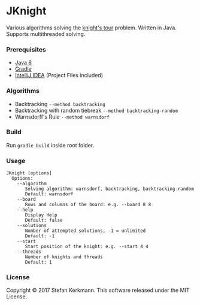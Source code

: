 # JKnight
Various algorithms solving the [knight's tour](https://en.wikipedia.org/wiki/Knight%27s_tour) problem. Written in Java. Supports multithreaded solving.

### Prerequisites

+ [Java 8](http://www.oracle.com/technetwork/java/javase/downloads/index.html)
+ [Gradle](https://gradle.org/)
+ [IntelliJ IDEA](https://www.jetbrains.com/idea/) (Project Files included) 

### Algorithms
+ Backtracking ``--method backtracking`` 
+ Backtracking with random tiebreak ``--method backtracking-random`` 
+ Warnsdorff's Rule ``--method warnsdorf`` 

### Build
Run ``` gradle build ``` inside root folder.

### Usage
```
JKnight [options]
  Options:
    --algorithm
       Solving algorithm: warnsdorf, backtracking, backtracking-random
       Default: warnsdorf
    --board
       Rows and columns of the board: e.g. --board 8 8
    --help
       Display Help
       Default: false
    --solutions
       Number of attempted solutions, -1 = unlimited
       Default: -1
    --start
       Start position of the knight: e.g. --start 4 4
    --threads
       Number of knights and threads
       Default: 1
```

### License

Copyright © 2017 Stefan Kerkmann. This software released under the MIT License.